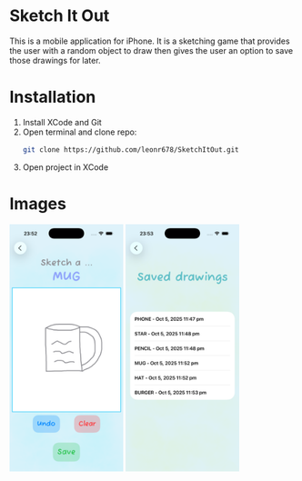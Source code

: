 # Sketch It Out

This is a mobile application for iPhone. It is a sketching game that provides the user with a random object to draw then gives the user an option to save those drawings for later.

# Installation

1. Install XCode and Git
2. Open terminal and clone repo:
    ```bash
   git clone https://github.com/leonr678/SketchItOut.git
3. Open project in XCode

# Images

<img src="SketchItOut-Mug.png" alt="Example Image" width="200">

<img src="SketchItOut-Saved.png" alt="Example Image" width="200">
